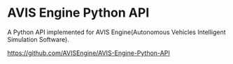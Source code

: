 # AVIS Engine Python API
A Python API implemented for AVIS Engine(Autonomous Vehicles Intelligent Simulation Software).

https://github.com/AVISEngine/AVIS-Engine-Python-API
